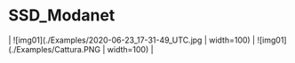 # SSD_Modanet

| ![img01](./Examples/2020-06-23_17-31-49_UTC.jpg | width=100) | ![img01](./Examples/Cattura.PNG | width=100) |


